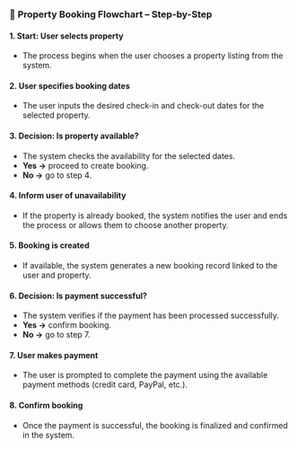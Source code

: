 

### 🧭 **Property Booking Flowchart – Step-by-Step**

#### 1. **Start: User selects property**

* The process begins when the user chooses a property listing from the system.

#### 2. **User specifies booking dates**

* The user inputs the desired check-in and check-out dates for the selected property.

#### 3. **Decision: Is property available?**

* The system checks the availability for the selected dates.
* **Yes →** proceed to create booking.
* **No →** go to step 4.

#### 4. **Inform user of unavailability**

* If the property is already booked, the system notifies the user and ends the process or allows them to choose another property.

#### 5. **Booking is created**

* If available, the system generates a new booking record linked to the user and property.

#### 6. **Decision: Is payment successful?**

* The system verifies if the payment has been processed successfully.
* **Yes →** confirm booking.
* **No →** go to step 7.

#### 7. **User makes payment**

* The user is prompted to complete the payment using the available payment methods (credit card, PayPal, etc.).

#### 8. **Confirm booking**

* Once the payment is successful, the booking is finalized and confirmed in the system.




